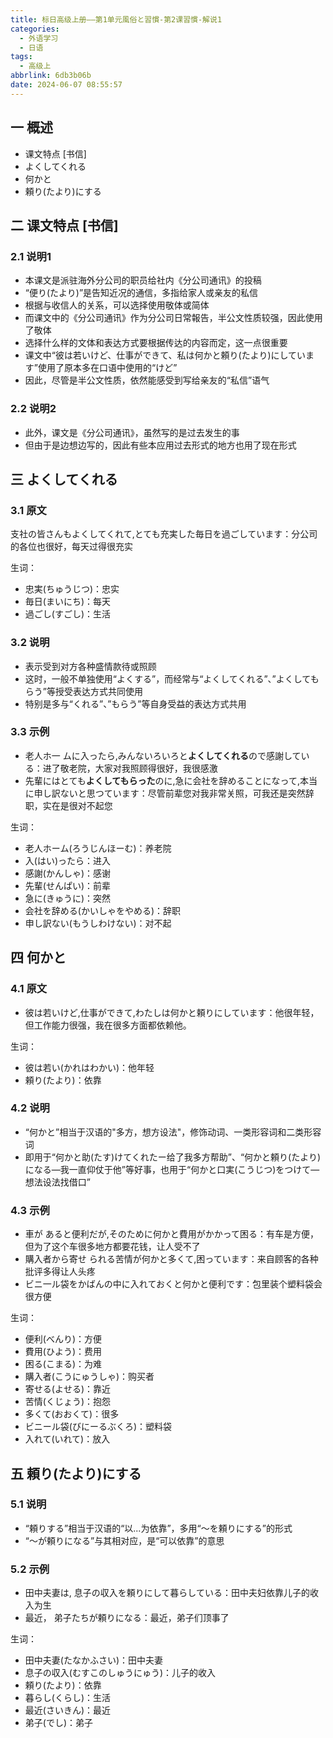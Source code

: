 ```yaml
---
title: 标日高级上册——第1单元風俗と習慣-第2课習慣-解说1
categories:
  - 外语学习
  - 日语
tags:
  - 高级上
abbrlink: 6db3b06b
date: 2024-06-07 08:55:57
---
```

## 一 概述

* 课文特点 [书信]
* よくしてくれる
* 何かと
* 頼り(たより)にする

<!--more-->

## 二  课文特点 [书信]

### 2.1 说明1

* 本课文是派驻海外分公司的职员给社内《分公司通讯》的投稿
* “便り(たより)”是告知近况的通信，多指给家人或亲友的私信
* 根据与收信人的关系，可以选择使用敬体或简体
* 而课文中的《分公司通讯》作为分公司日常報告，半公文性质较强，因此使用了敬体
* 选择什么样的文体和表达方式要根据传达的内容而定，这一点很重要
* 课文中“彼は若いけど、仕事ができて、私は何かと頼り(たより)にしています”使用了原本多在口语中使用的“けど”
* 因此，尽管是半公文性质，依然能感受到写给亲友的“私信”语气

### 2.2 说明2

* 此外，课文是《分公司通讯》，虽然写的是过去发生的事
* 但由于是边想边写的，因此有些本应用过去形式的地方也用了现在形式

## 三 よくしてくれる

### 3.1 原文

支社の皆さんもよくしてくれて,とても充実した毎日を過ごしています：分公司的各位也很好，每天过得很充实

生词：

* 忠実(ちゅうじつ)：忠实
* 毎日(まいにち)：每天
* 過ごし(すごし)：生活

### 3.2  说明

* 表示受到对方各种盛情款待或照顾
* 这时，一般不单独使用“よくする”，而经常与“よくしてくれる”、”よくしてもらう”等授受表达方式共同使用
* 特别是多与“くれる”、”もらう”等自身受益的表达方式共用

### 3.3 示例

* 老人ホ一 ムに入ったら,みんないろいろと**よくしてくれる**ので感謝している：进了敬老院，大家对我照顾得很好，我很感激
* 先輩にはとても**よくしてもらった**のに,急に会社を辞めることになって,本当に申し訳ないと思つています：尽管前辈您对我非常关照，可我还是突然辞职，实在是很对不起您

生词：

* 老人ホーム(ろうじんほーむ)：养老院
* 入(はい)ったら：进入
* 感謝(かんしゃ)：感谢
* 先輩(せんぱい)：前辈
* 急に(きゅうに)：突然
* 会社を辞める(かいしゃをやめる)：辞职
* 申し訳ない(もうしわけない)：对不起

## 四 何かと

### 4.1 原文

* 彼は若いけど,仕事ができて,わたしは何かと頼りにしています：他很年轻，但工作能力很强，我在很多方面都依赖他。

生词：

* 彼は若い(かれはわかい)：他年轻
* 頼り(たより)：依靠

### 4.2 说明

* “何かと”相当于汉语的"多方，想方设法"，修饰动词、一类形容词和二类形容词
* 即用于“何かと助(たす)けてくれたー给了我多方帮助”、“何かと頼り(たより)になる—我一直仰仗于他”等好事，也用于“何かと口実(こうじつ)をつけて—想法设法找借口”

### 4.3 示例

* 車が あると便利だが,そのために何かと費用がかかって困る：有车是方便，但为了这个车很多地方都要花钱，让人受不了
* 購入者から寄せ られる苦情が何かと多くて,困っています：来自顾客的各种批评多得让人头疼
* ビニ一ル袋をかばんの中に入れておくと何かと便利です：包里装个塑料袋会很方便

生词：

* 便利(べんり)：方便
* 費用(ひよう)：费用
* 困る(こまる)：为难
* 購入者(こうにゅうしゃ)：购买者
* 寄せる(よせる)：靠近
* 苦情(くじょう)：抱怨
* 多くて(おおくて)：很多
* ビニール袋(びにーるぶくろ)：塑料袋
* 入れて(いれて)：放入

## 五 頼り(たより)にする

### 5.1 说明

* “頼りする”相当于汉语的“以...为依靠”，多用“～を頼りにする”的形式
* “～が頼りになる”与其相对应，是“可以依靠”的意思

### 5.2 示例

* 田中夫妻は, 息子の収入を頼りにして暮らしている：田中夫妇依靠儿子的收入为生
* 最近， 弟子たちが頼りになる：最近，弟子们顶事了

生词：

* 田中夫妻(たなかふさい)：田中夫妻
* 息子の収入(むすこのしゅうにゅう)：儿子的收入
* 頼り(たより)：依靠
* 暮らし(くらし)：生活
* 最近(さいきん)：最近
* 弟子(でし)：弟子